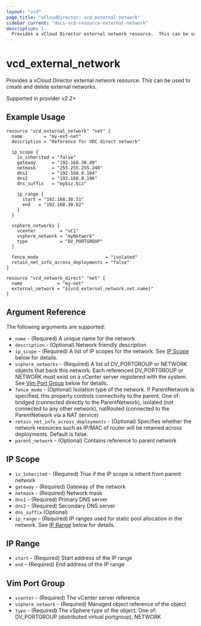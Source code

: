 ```yaml
---
layout: "vcd"
page_title: "vCloudDirector: vcd_external_network"
sidebar_current: "docs-vcd-resource-external-network"
description: |-
  Provides a vCloud Director external network resource.  This can be used to create and delete external networks.
---
```


# vcd\_external\_network

Provides a vCloud Director external network resource.  This can be used to create and delete external networks.

Supported in provider *v2.2+*

## Example Usage

```hcl
resource "vcd_external_network" "net" {
  name        = "my-ext-net"
  description = "Reference for VDC direct network"

  ip_scope {
    is_inherited = "false"
    gateway      = "192.168.30.49"
    netmask      = "255.255.255.240"
    dns1         = "192.168.0.164"
    dns2         = "192.168.0.196"
    dns_suffix   = "mybiz.biz"

    ip_range {
      start = "192.168.30.51"
      end   = "192.168.30.62"
    }
  }

  vsphere_networks {
    vcenter         = "vC1"
    vsphere_network = "myNetwork"
    type            = "DV_PORTGROUP"
  }

  fence_mode                         = "isolated"
  retain_net_info_across_deployments = "false"
}

resource "vcd_network_direct" "net" {
  name             = "my-net"
  external_network = "${vcd_external_network.net.name}"
}
```

## Argument Reference

The following arguments are supported:

* `name` - (Required) A unique name for the network
* `description` - (Optional) Network friendly description
* `ip_scope` - (Required) A list of IP scopes for the network.  See [IP Scope](#ipscope) below for details.
* `vsphere_networks` - (Required) A list of DV_PORTGROUP or NETWORK objects that back this network. Each referenced DV_PORTGROUP or NETWORK must exist on a vCenter server registered with the system.  See [Vim Port Group](#vimportgroup) below for details.
* `fence_mode` - (Optional) Isolation type of the network. If ParentNetwork is specified, this property controls connectivity to the parent. One of: bridged (connected directly to the ParentNetwork), isolated (not connected to any other network), natRouted (connected to the ParentNetwork via a NAT service) 
* `retain_net_info_across_deployments` - (Optional)  Specifies whether the network resources such as IP/MAC of router will be retained across deployments. Default is false.
* `parent_network` - (Optional) Contains reference to parent network


<a id="ipscope"></a>
## IP Scope

* `is_inherited` - (Required) True if the IP scope is inherit from parent network
* `gateway` - (Required) Gateway of the network
* `netmask` - (Required) Network mask
* `dns1` - (Required) Primary DNS server
* `dns2` - (Required) Secondary DNS server
* `dns_suffix` (Optional)
* `ip_range` - (Required) IP ranges used for static pool allocation in the network.  See [IP Range](#iprange) below for details.

<a id="iprange"></a>
## IP Range

* `start` - (Required) Start address of the IP range
* `end` - (Required) End address of the IP range

<a id="vimporrtgroup"></a>
## Vim Port Group

* `vcenter` - (Required) The vCenter server reference
* `vsphere_network` - (Required) Managed object reference of the object
* `type` - (Required) The vSphere type of the object.  One of: DV_PORTGROUP (distributed virtual portgroup), NETWORK
